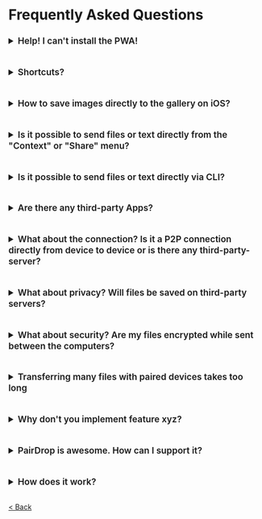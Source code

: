 # Frequently Asked Questions

<details>
<summary style="font-size:1.25em;margin-top: 24px; margin-bottom: 16px; font-weight: var(--base-text-weight-semibold, 600); line-height: 1.25;">
    Help! I can't install the PWA!
</summary>

<br>

Here is a good guide on how to install PWAs on different platforms: \
https://www.cdc.gov/niosh/mining/content/hearingloss/installPWA.html


**Chromium-based browser on Desktop (Chrome, Edge, Vivaldi, Brave, etc.)** \
Easily install PairDrop PWA on your desktop by clicking the install-button in the top-right corner while on [pairdrop.net](https://pairdrop.net).

<img width="400" src="pwa-install.png" alt="Example on how to install a pwa with Edge">

**Desktop Firefox** \
On Firefox, PWAs are installable via [this browser extensions](https://addons.mozilla.org/de/firefox/addon/pwas-for-firefox/)

**Android** \
PWAs are installable only by using Google Chrome or Samsung Browser:
1. Visit [drop.erikraft.com](https://drop.erikraft.com/)
2. Click _Install_ on the installation pop-up or use the three-dot-menu and click on _Add to Home screen_
3. Click _Add_ on the pop-up

**iOS** \
PWAs are installable only by using Safari:
1. Visit [drop.erikraft.com](https://drop.erikraft.com/)
2. Click on the share icon
3. Click _Add to Home Screen_
4. Click _Add_ in the top right corner

<br>

**Self-Hosted Instance?** \
To be able to install the PWA from a self-hosted instance, the connection needs to be [established through HTTPS](https://developer.mozilla.org/en-US/docs/Web/Progressive_web_apps/Installable_PWAs).
See [this host your own section](https://github.com/schlagmichdoch/PairDrop/blob/master/docs/host-your-own.md#testing-pwa-related-features) for more info.

<br>

</details>

<details>
<summary style="font-size:1.25em;margin-top: 24px; margin-bottom: 16px; font-weight: var(--base-text-weight-semibold, 600); line-height: 1.25;">
    Shortcuts?
</summary>

<br>

Available shortcuts:
- Send a message with `CTRL + ENTER`
- Close all "Send" and "Pair" dialogs by pressing `Esc`.
- Copy a received message to the clipboard with `CTRL/⌘ + C`.
- Accept file-transfer requests with `Enter` and decline with `Esc`.
<br>

</details>

<details>
<summary style="font-size:1.25em;margin-top: 24px; margin-bottom: 16px; font-weight: var(--base-text-weight-semibold, 600); line-height: 1.25;">
    How to save images directly to the gallery on iOS?
</summary>

<br>

~~Apparently, iOS does not allow images shared from a website to be saved to the gallery directly.~~
~~It simply does not offer that option for images shared from a website.~~

~~iOS Shortcuts saves the day:~~ \
I created a simple iOS shortcut that takes your photos and saves them to your gallery:
https://routinehub.co/shortcut/13988/

Update: \
Apparently, this was only a bug that is fixed in recent iOS version (https://github.com/WebKit/WebKit/pull/13111). \
If you use an older affected iOS version this might still be of use. \
Luckily, you can now simply use `Save Image`/`Save X Images` 🎉

<br>

</details>

<details>
<summary style="font-size:1.25em;margin-top: 24px; margin-bottom: 16px; font-weight: var(--base-text-weight-semibold, 600); line-height: 1.25;">
    Is it possible to send files or text directly from the "Context" or "Share" menu?
</summary>

<br>

Yes, it finally is.
* [Send files directly from the "Context" menu on Windows](/docs/how-to.md#send-files-directly-from-context-menu-on-windows)
* [Send directly from the "Share" menu on iOS](/docs/how-to.md#send-directly-from-share-menu-on-ios)
* [Send directly from the "Share" menu on Android](/docs/how-to.md#send-directly-from-share-menu-on-android)

<br>

</details>

<details>
<summary style="font-size:1.25em;margin-top: 24px; margin-bottom: 16px; font-weight: var(--base-text-weight-semibold, 600); line-height: 1.25;">
    Is it possible to send files or text directly via CLI?
</summary>

<br>

Yes.

* [Send directly from a command-line interface](/docs/how-to.md#send-directly-via-command-line-interface)

<br>

</details>

<details>
<summary style="font-size:1.25em;margin-top: 24px; margin-bottom: 16px; font-weight: var(--base-text-weight-semibold, 600); line-height: 1.25;">
    Are there any third-party Apps?
</summary>

<br>

These third-party apps are compatible with PairDrop:

1. [Snapdrop Android App](https://github.com/fm-sys/snapdrop-android)
2. [Snapdrop for Firefox (Addon)](https://github.com/ueen/SnapdropFirefoxAddon)
3. Feel free to make one :)

<br>

</details>

<details>
<summary style="font-size:1.25em;margin-top: 24px; margin-bottom: 16px; font-weight: var(--base-text-weight-semibold, 600); line-height: 1.25;">
    What about the connection? Is it a P2P connection directly from device to device or is there any third-party-server?
</summary>

<br>

It uses a WebRTC peer-to-peer connection.
WebRTC needs a signaling server that is only used to establish a connection.
The server is not involved in the file transfer.

If the devices are on the same network,
none of your files are ever sent to any server.

If your devices are paired and behind a NAT,
the PairDrop TURN Server is used to route your files and messages.
See the [Technical Documentation](technical-documentation.md#encryption-webrtc-stun-and-turn)
to learn more about STUN, TURN and WebRTC.

If you host your own instance
and want to support devices that do not support WebRTC,
you can [start the PairDrop instance with an activated WebSocket fallback](https://github.com/schlagmichdoch/PairDrop/blob/master/docs/host-your-own.md#websocket-fallback-for-vpn).

<br>

</details>

<details>
<summary style="font-size:1.25em;margin-top: 24px; margin-bottom: 16px; font-weight: var(--base-text-weight-semibold, 600); line-height: 1.25;">
    What about privacy? Will files be saved on third-party servers?
</summary>

<br>

Files are sent directly between peers.
PairDrop doesn't even use a database.
If curious, study [the signaling server](https://github.com/schlagmichdoch/PairDrop/blob/master/server/ws-server.js).
WebRTC encrypts the files in transit.

If the devices are on the same network,
none of your files are ever sent to any server.

If your devices are paired and behind a NAT,
the PairDrop TURN Server is used to route your files and messages.
See the [Technical Documentation](technical-documentation.md#encryption-webrtc-stun-and-turn)
to learn more about STUN, TURN and WebRTC.

<br>

</details>

<details>
<summary style="font-size:1.25em;margin-top: 24px; margin-bottom: 16px; font-weight: var(--base-text-weight-semibold, 600); line-height: 1.25;">
    What about security? Are my files encrypted while sent between the computers?
</summary>

<br>

Yes. Your files are sent using WebRTC, encrypting them in transit.
Still you have to trust the PairDrop server. To ensure the connection is secure and there is no [MITM](https://en.m.wikipedia.org/wiki/Man-in-the-middle_attack) there is a plan to make PairDrop
zero trust by encrypting the signaling and implementing a verification process. See [issue #180](https://github.com/schlagmichdoch/PairDrop/issues/180) to keep updated.

<br>

</details>

<details>
<summary style="font-size:1.25em;margin-top: 24px; margin-bottom: 16px; font-weight: var(--base-text-weight-semibold, 600); line-height: 1.25;">
    Transferring many files with paired devices takes too long
</summary>

<br>

Naturally, if traffic needs to be routed through the TURN server
because your devices are behind different NATs, transfer speed decreases.

You can open a hotspot on one of your devices to bridge the connection,
which omits the need of the TURN server.

- [How to open a hotspot on Windows](https://support.microsoft.com/en-us/windows/use-your-windows-pc-as-a-mobile-hotspot-c89b0fad-72d5-41e8-f7ea-406ad9036b85#WindowsVersion=Windows_11)
- [How to open a hotspot on macOS](https://support.apple.com/guide/mac-help/share-internet-connection-mac-network-users-mchlp1540/mac)
- [Library to open a hotspot on Linux](https://github.com/lakinduakash/linux-wifi-hotspot)

You can also use mobile hotspots on phones to do that. 
Then, all data should be sent directly between devices and not use your data plan.

<br>

</details>

<details>
<summary style="font-size:1.25em;margin-top: 24px; margin-bottom: 16px; font-weight: var(--base-text-weight-semibold, 600); line-height: 1.25;">
    Why don't you implement feature xyz?
</summary>

<br>

Snapdrop and PairDrop are a study in radical simplicity.
The user interface is insanely simple.
Features are chosen very carefully because complexity grows quadratically
since every feature potentially interferes with each other feature.
We focus very narrowly on a single use case: instant file transfer. 
Not facilitating optimal edge-cases means better flow for average users.
Don't be sad. We may decline your feature request for the sake of simplicity. 

Read *Insanely Simple: The Obsession that Drives Apple's Success*,
and/or *Thinking, Fast and Slow* to learn more.

<br>

</details>

<details>
<summary style="font-size:1.25em;margin-top: 24px; margin-bottom: 16px; font-weight: var(--base-text-weight-semibold, 600); line-height: 1.25;">
    PairDrop is awesome. How can I support it? 
</summary>

<br>

* [Donation](https://www.paypal.com/donate/?business=QKLABC97EXJSN&no_recurring=0&item_name=ErikrafT&currency_code=BRL) to pay for the domain and the server, and support libre software.
* [File bugs, give feedback, submit suggestions](https://github.com/schlagmichdoch/pairdrop/issues)
* Share ErikrafT Drop on social media.
* Fix bugs and create a pull request.
* Do some security analysis and make suggestions.
* Participate in [active discussions](https://github.com/schlagmichdoch/PairDrop/discussions)

<br>

</details>

<details>
<summary style="font-size:1.25em;margin-top: 24px; margin-bottom: 16px; font-weight: var(--base-text-weight-semibold, 600); line-height: 1.25;">
    How does it work?
</summary>

<br>

[See here for info about the technical implementation](/docs/technical-documentation.md)

<br>

</details>

[< Back](/README.md)
